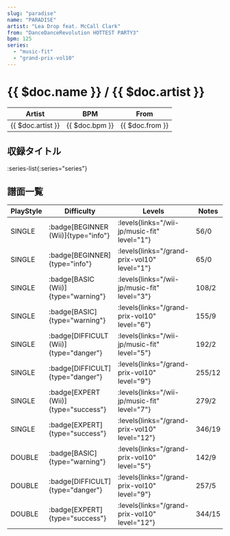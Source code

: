 ```yaml
---
slug: "paradise"
name: "PARADISE"
artist: "Lea Drop feat. McCall Clark"
from: "DanceDanceRevolution HOTTEST PARTY3"
bpm: 125
series:
  - "music-fit"
  - "grand-prix-vol10"
---
```


# {{ $doc.name }} / {{ $doc.artist }}

|Artist|BPM|From|
|------|---|----|
|{{ $doc.artist }}|{{ $doc.bpm }}|{{ $doc.from }}|

## 収録タイトル

:series-list{:series="series"}

## 譜面一覧

|PlayStyle|Difficulty|Levels|Notes|Movie|
|---------|----------|------|-----|-----|
|SINGLE| :badge[BEGINNER (Wii)]{type="info"}| :levels{links="/wii-jp/music-fit" level="1"}|56/0||
|SINGLE| :badge[BEGINNER]{type="info"}| :levels{links="/grand-prix-vol10" level="1"}|65/0||
|SINGLE| :badge[BASIC (Wii)]{type="warning"}| :levels{links="/wii-jp/music-fit" level="3"}|108/2||
|SINGLE| :badge[BASIC]{type="warning"}| :levels{links="/grand-prix-vol10" level="6"}|155/9||
|SINGLE| :badge[DIFFICULT (Wii)]{type="danger"}| :levels{links="/wii-jp/music-fit" level="5"}|192/2||
|SINGLE| :badge[DIFFICULT]{type="danger"}| :levels{links="/grand-prix-vol10" level="9"}|255/12||
|SINGLE| :badge[EXPERT (Wii)]{type="success"}| :levels{links="/wii-jp/music-fit" level="7"}|279/2||
|SINGLE| :badge[EXPERT]{type="success"}| :levels{links="/grand-prix-vol10" level="12"}|346/19||
|DOUBLE| :badge[BASIC]{type="warning"}| :levels{links="/grand-prix-vol10" level="5"}|142/9||
|DOUBLE| :badge[DIFFICULT]{type="danger"}| :levels{links="/grand-prix-vol10" level="9"}|257/5||
|DOUBLE| :badge[EXPERT]{type="success"}| :levels{links="/grand-prix-vol10" level="12"}|344/15||
